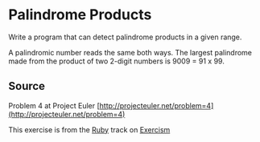 # Palindrome Products

Write a program that can detect palindrome products in a given range.

A palindromic number reads the same both ways. The largest palindrome
made from the product of two 2-digit numbers is 9009 = 91 x 99.

## Source

Problem 4 at Project Euler [http://projecteuler.net/problem=4](http://projecteuler.net/problem=4)

This exercise is from the [Ruby][ruby] track on [Exercism][exercism]

[exercism]: http://exercism.io
[ruby]: http://exercism.io/languages/ruby

